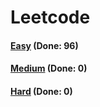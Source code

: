 # Leetcode

<h4><a href="https://github.com/lon-yang/leetcode/blob/master/docs/Easy.md">Easy</a>  (Done: 96)</h4>
<h4><a href="https://github.com/lon-yang/leetcode/blob/master/docs/Medium.md">Medium</a>  (Done: 0)</h4>
<h4><a href="https://github.com/lon-yang/leetcode/blob/master/docs/Hard.md">Hard</a>  (Done: 0)</h4>
